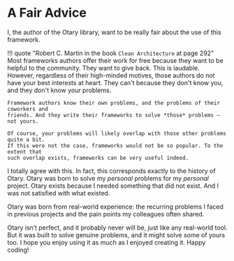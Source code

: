 # A Fair Advice

I, the author of the Otary library, want to be really fair about the use of this
framework. 

!!! quote "Robert C. Martin in the book `Clean Architecture` at page 292"
    Most frameworks authors offer their work for free because they want to be helpful
    to the community. They want to give back. This is laudable. However, regardless
    of their high-minded motives, those authors do not have your best interests at heart.
    They can't because they don't know you, and they don't know your problems.

    Framework authors know their own problems, and the problems of their coworkers and
    friends. And they write their frameworks to solve *those* problems — not yours.

    Of course, your problems will likely overlap with those other problems quite a bit.
    If this were not the case, frameworks would not be so popular. To the extent that
    such overlap exists, frameworks can be very useful indeed.

I totally agree with this. In fact, this corresponds exactly to the history of Otary.
Otary was born to solve my *personal* problems for my *personal* project. 
Otary exists because I needed something that did not exist. And I was not satisfied with what existed.

Otary was born from real-world experience: the recurring problems I faced in previous projects and the pain points my colleagues often shared.

Otary isn’t perfect, and it probably never will be, just like any real-world tool.
But it was built to solve genuine problems, and it might solve some of yours too.
I hope you enjoy using it as much as I enjoyed creating it. Happy coding!
